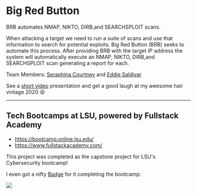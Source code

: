 # Big Red Button

BRB automates NMAP, NIKTO, DIRB,and SEARCHSPLOIT scans. 

When attacking a target we need to run a suite of scans and use that information to search for potential exploits. 
Big Red Button (BRB) seeks to automate this process.  After providing BRB with the target IP address the system will 
automatically execute an NMAP, NIKTO, DIRB,and SEARCHSPLOIT scan generating a report for each.  

Team Members: [Seraphina Courtney](https://www.linkedin.com/in/seraphina-courtney/) and [Eddie Saldivar](https://www.linkedin.com/in/eddiesal/)

See a [short video](https://www.youtube.com/watch?v=F8FriuRDsyc&list=PL8QfLIozbpG-N4JvofeKXagSxEGx8QnAx&index=2) presentation and get a good laugh at my awesome hair vintage 2020 😝

----------------------------
## Tech Bootcamps at LSU, powered by Fullstack Academy
- https://bootcamp.online.lsu.edu/
- https://www.fullstackacademy.com/

This project was completed as the capstone project for LSU's Cybersecurity bootcamp!

I even got a nifty [Badge](https://badgr.com/public/assertions/fH-C9MqrTnCOCT7K02PsGw) for it completing the bootcamp:

[<img src="https://api.badgr.io/public/assertions/fH-C9MqrTnCOCT7K02PsGw/image">](https://api.badgr.io/public/assertions/fH-C9MqrTnCOCT7K02PsGw)


